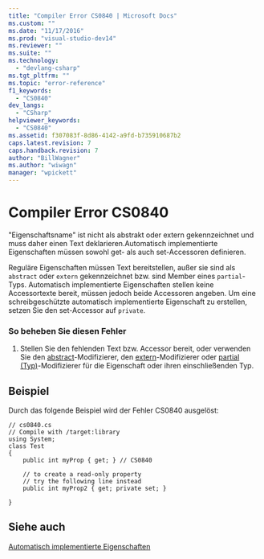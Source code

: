 ```yaml
---
title: "Compiler Error CS0840 | Microsoft Docs"
ms.custom: ""
ms.date: "11/17/2016"
ms.prod: "visual-studio-dev14"
ms.reviewer: ""
ms.suite: ""
ms.technology: 
  - "devlang-csharp"
ms.tgt_pltfrm: ""
ms.topic: "error-reference"
f1_keywords: 
  - "CS0840"
dev_langs: 
  - "CSharp"
helpviewer_keywords: 
  - "CS0840"
ms.assetid: f307083f-8d86-4142-a9fd-b735910687b2
caps.latest.revision: 7
caps.handback.revision: 7
author: "BillWagner"
ms.author: "wiwagn"
manager: "wpickett"
---
```

# Compiler Error CS0840
"Eigenschaftsname" ist nicht als abstrakt oder extern gekennzeichnet und muss daher einen Text deklarieren.Automatisch implementierte Eigenschaften müssen sowohl get\- als auch set\-Accessoren definieren.  
  
 Reguläre Eigenschaften müssen Text bereitstellen, außer sie sind als `abstract` oder `extern` gekennzeichnet bzw. sind Member eines `partial`\-Typs.  Automatisch implementierte Eigenschaften stellen keine Accessortexte bereit, müssen jedoch beide Accessoren angeben.  Um eine schreibgeschützte automatisch implementierte Eigenschaft zu erstellen, setzen Sie den set\-Accessor auf `private`.  
  
### So beheben Sie diesen Fehler  
  
1.  Stellen Sie den fehlenden Text bzw. Accessor bereit, oder verwenden Sie den [abstract](../../../csharp/language-reference/keywords/abstract.md)\-Modifizierer, den [extern](../../../csharp/language-reference/keywords/extern.md)\-Modifizierer oder [partial \(Typ\)](../../../csharp/language-reference/keywords/partial-type.md)\-Modifizierer für die Eigenschaft oder ihren einschließenden Typ.  
  
## Beispiel  
 Durch das folgende Beispiel wird der Fehler CS0840 ausgelöst:  
  
```  
// cs0840.cs  
// Compile with /target:library  
using System;  
class Test  
{  
    public int myProp { get; } // CS0840  
  
    // to create a read-only property  
    // try the following line instead  
    public int myProp2 { get; private set; }  
  
}  
```  
  
## Siehe auch  
 [Automatisch implementierte Eigenschaften](../../../csharp/programming-guide/classes-and-structs/auto-implemented-properties.md)